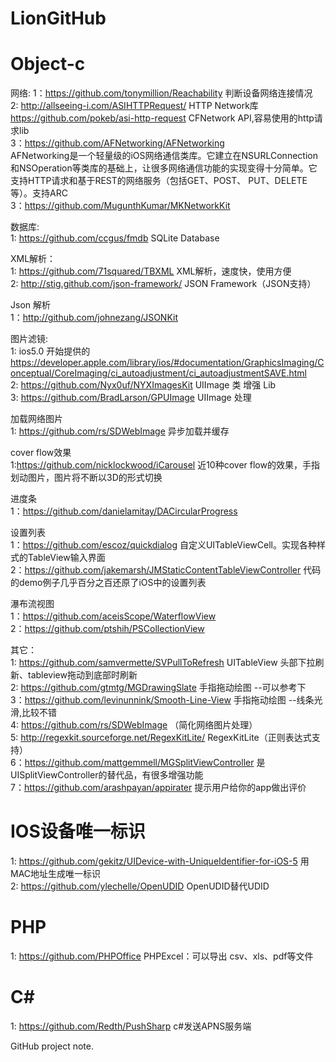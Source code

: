 LionGitHub
==========

Object-c
==========
网络: 
1：https://github.com/tonymillion/Reachability     判断设备网络连接情况    
2: http://allseeing-i.com/ASIHTTPRequest/ HTTP Network库   
   https://github.com/pokeb/asi-http-request CFNetwork API,容易使用的http请求lib    
3：https://github.com/AFNetworking/AFNetworking    
    AFNetworking是一个轻量级的iOS网络通信类库。它建立在NSURLConnection和NSOperation等类库的基础上，让很多网络通信功能的实现变得十分简单。它支持HTTP请求和基于REST的网络服务（包括GET、POST、 PUT、DELETE等）。支持ARC      
3：https://github.com/MugunthKumar/MKNetworkKit
      
数据库:           
1: https://github.com/ccgus/fmdb      SQLite Database  

XML解析：        
1: https://github.com/71squared/TBXML  XML解析，速度快，使用方便     
2: http://stig.github.com/json-framework/ JSON Framework（JSON支持）   

Json 解析      
1：http://github.com/johnezang/JSONKit    

图片滤镜:      
1: ios5.0 开始提供的 https://developer.apple.com/library/ios/#documentation/GraphicsImaging/Conceptual/CoreImaging/ci_autoadjustment/ci_autoadjustmentSAVE.html    
2: https://github.com/Nyx0uf/NYXImagesKit       UIImage 类 增强 Lib     
3: https://github.com/BradLarson/GPUImage      UIImage 处理    

加载网络图片      
1: https://github.com/rs/SDWebImage    异步加载并缓存    

cover flow效果    
1:https://github.com/nicklockwood/iCarousel     近10种cover flow的效果，手指划动图片，图片将不断以3D的形式切换    

进度条      
1：https://github.com/danielamitay/DACircularProgress    

设置列表    
1：https://github.com/escoz/quickdialog      自定义UITableViewCell。实现各种样式的TableView输入界面      
2：https://github.com/jakemarsh/JMStaticContentTableViewController      代码的demo例子几乎百分之百还原了iOS中的设置列表    

瀑布流视图     
1：https://github.com/aceisScope/WaterflowView     
2：https://github.com/ptshih/PSCollectionView      


其它：            
1: https://github.com/samvermette/SVPullToRefresh UITableView 头部下拉刷新、tableview拖动到底部时刷新    
2: https://github.com/gtmtg/MGDrawingSlate          手指拖动绘图 --可以参考下    
3：https://github.com/levinunnink/Smooth-Line-View  手指拖动绘图 --线条光滑,比较不错    
4: https://github.com/rs/SDWebImage （简化网络图片处理）     
5: http://regexkit.sourceforge.net/RegexKitLite/  RegexKitLite（正则表达式支持）  
6：https://github.com/mattgemmell/MGSplitViewController  是UISplitViewController的替代品，有很多增强功能      
7：https://github.com/arashpayan/appirater 提示用户给你的app做出评价

 

IOS设备唯一标识
==========
1: https://github.com/gekitz/UIDevice-with-UniqueIdentifier-for-iOS-5   用MAC地址生成唯一标识         
2: https://github.com/ylechelle/OpenUDID   OpenUDID替代UDID     
   
   
PHP
==========        
1: https://github.com/PHPOffice    PHPExcel：可以导出 csv、xls、pdf等文件         
   
C#    
==========      
1: https://github.com/Redth/PushSharp     c#发送APNS服务端     


GitHub project note.